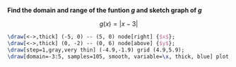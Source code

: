 **Find the domain and range of the funtion $g$ and sketch graph of $g$**

$$
g(x) = \left|x-3\right|
$$

```tikz
\draw[<->,thick] (-5, 0) -- (5, 0) node[right] {$x$};
\draw[<->,thick] (0, -2) -- (0, 6) node[above] {$y$};
\draw[step=1,gray,very thin] (-4.9,-1.9) grid (4.9,5.9);
\draw[domain=-3:5, samples=105, smooth, variable=\x, thick, blue] plot ({\x}, {abs(\x-3)});
```